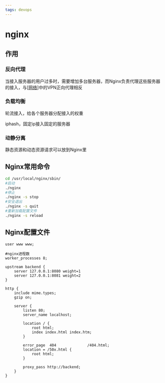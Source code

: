 ```yaml
---
tags: devops
---
```

# nginx

## 作用

### 反向代理

当接入服务器的用户过多时，需要增加多台服务器，而Nginx负责代理这些服务器的接入，与[[网络]]中的VPN正向代理相反

### 负载均衡

轮流接入，给各个服务器分配接入的权重

iphash，固定ip接入固定的服务器

### 动静分离

静态资源和动态资源请求可以放到Nginx里

## Nginx常用命令

```bash
cd /usr/local/nginx/sbin/
#启动
./nginx
#停止
./nginx -s stop
#安全退出
./nginx -s quit
#重新加载配置文件
./nginx -s reload
```

## Nginx配置文件

```nginx
user www www;

#nginx进程数
worker_processes 8;

upstream backend {
    server 127.0.0.1:8080 weight=1
    server 127.0.0.1:8081 weight=2
}

http {
    include mime.types;
    gzip on;

    server {
        listen 80;
        server_name localhost;

        location / {
            root html;
            index index.html index.htm;
        }

        error_page  404              /404.html;
        location = /50x.html {
            root html;
        }

        proxy_pass http://backend;
    }
}
```

[//begin]: # "Autogenerated link references for markdown compatibility"
[网络]: ../network/网络.md "计算机网络基础"
[//end]: # "Autogenerated link references"
